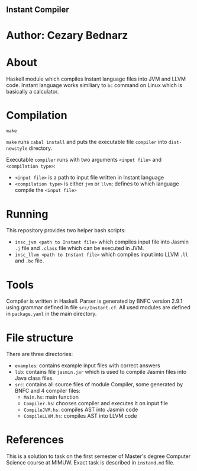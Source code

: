 ## Instant Compiler
# Author: Cezary Bednarz

# About
Haskell module which compiles Instant language files into JVM and LLVM code.
Instant language works similiary to `bc` command on Linux which is basically a calculator.

# Compilation
```
make
```

`make` runs `cabal install` and puts the executable file `compiler` into `dist-newstyle` directory.

Executable `compiler` runs with two arguments `<input file>` and `<compilation type>`:
  - `<input file>` is a path to input file written in Instant language
  - `<compilation type>` is either `jvm` or `llvm`; defines to which language compile the `<input file>`

# Running
This repository provides two helper bash scripts:
 - `insc_jvm <path to Instant file>` which compiles input file into Jasmin `.j` file and `.class` file which can be executed in JVM.
 - `insc_llvm <path to Instant file>` which compiles input into LLVM `.ll` and `.bc` file.

# Tools
Compiler is written in Haskell.
Parser is generated by BNFC version 2.9.1 using grammar defined in file `src/Instant.cf`.
All used modules are defined in `package.yaml` in the main directory.

# File structure
There are three directories:
  - `examples`: contains example input files with correct answers
  - `lib`: contains file `jasmin.jar` which is used to compile Jasmin files into Java class files.
  - `src`: contains all source files of module Compiler, some generated by BNFC and 4 compiler files:
    - `Main.hs`: main function
    - `Compiler.hs`: chooses compiler and executes it on input file
    - `CompileJVM.hs`: compiles AST into Jasmin code
    - `CompileLLVM.hs`: compiles AST into LLVM code

# References
This is a solution to task on the first semester of Master's degree Computer Science course at MIMUW.
Exact task is described in `instand.md` file.

